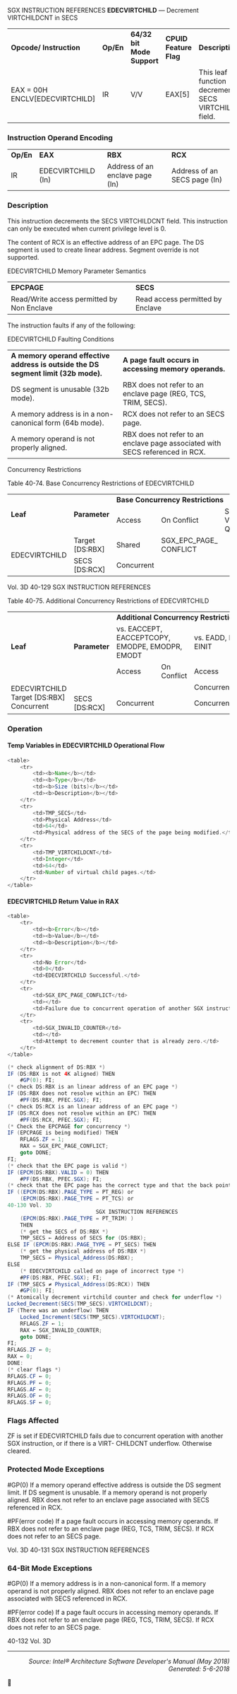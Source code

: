SGX INSTRUCTION REFERENCES
<b>EDECVIRTCHILD</b> — Decrement VIRTCHILDCNT in SECS
<table>
	<tr>
		<td><b>Opcode/ Instruction</b></td>
		<td><b>Op/En</b></td>
		<td><b>64/32 bit Mode Support</b></td>
		<td><b>CPUID Feature Flag</b></td>
		<td><b>Description</b></td>
	</tr>
	<tr>
		<td>EAX = 00H ENCLV[EDECVIRTCHILD]</td>
		<td>IR</td>
		<td>V/V</td>
		<td>EAX[5]</td>
		<td>This leaf function decrements the SECS VIRTCHILDCNT field.</td>
	</tr>
</table>


### Instruction Operand Encoding
<table>
	<tr>
		<td><b>Op/En</b></td>
		<td><b>EAX</b></td>
		<td><b>RBX</b></td>
		<td><b>RCX</b></td>
	</tr>
	<tr>
		<td>IR</td>
		<td>EDECVIRTCHILD (In)</td>
		<td>Address of an enclave page (In)</td>
		<td>Address of an SECS page (In)</td>
	</tr>
</table>


### Description
This instruction decrements the SECS VIRTCHILDCNT field. This instruction can only be executed when current
privilege level is 0.

The content of RCX is an effective address of an EPC page. The DS segment is used to create linear address.
Segment override is not supported.

EDECVIRTCHILD Memory Parameter Semantics
<table>
	<tr>
		<td><b>EPCPAGE</b></td>
		<td><b>SECS</b></td>
	</tr>
	<tr>
		<td>Read/Write access permitted by Non Enclave</td>
		<td>Read access permitted by Enclave</td>
	</tr>
</table>

The instruction faults if any of the following:

EDECVIRTCHILD Faulting Conditions
<table>
	<tr>
		<td><b>A memory operand effective address is outside the DS segment limit (32b mode).</b></td>
		<td><b>A page fault occurs in accessing memory operands.</b></td>
	</tr>
	<tr>
		<td>DS segment is unusable (32b mode).</td>
		<td>RBX does not refer to an enclave page (REG, TCS, TRIM, SECS).</td>
	</tr>
	<tr>
		<td>A memory address is in a non-canonical form (64b mode).</td>
		<td>RCX does not refer to an SECS page.</td>
	</tr>
	<tr>
		<td>A memory operand is not properly aligned.</td>
		<td>RBX does not refer to an enclave page associated with SECS referenced in RCX.</td>
	</tr>
</table>

Concurrency Restrictions

Table 40-74.  Base Concurrency Restrictions of EDECVIRTCHILD
<table>
	<tr>
		<td rowspan=2><b>Leaf</b></td>
		<td rowspan=2><b>Parameter</b></td>
		<td colspan=3><b>Base Concurrency Restrictions</b></td>
	</tr>
	<tr>
		<td>Access</td>
		<td>On Conflict</td>
		<td>SGX_CONFLICT VM Exit Qualification</td>
	</tr>
	<tr>
		<td rowspan=2>EDECVIRTCHILD</td>
		<td>Target [DS:RBX]</td>
		<td>Shared</td>
		<td>SGX_EPC_PAGE_ CONFLICT</td>
		<td></td>
	</tr>
	<tr>
		<td>SECS [DS:RCX]</td>
		<td>Concurrent</td>
		<td></td>
		<td></td>
	</tr>
</table>

Vol. 3D 40-129
SGX INSTRUCTION REFERENCES

Table 40-75.  Additional Concurrency Restrictions of EDECVIRTCHILD
<table>
	<tr>
		<td rowspan=3><b>Leaf</b></td>
		<td rowspan=3><b>Parameter</b></td>
		<td colspan=6><b>Additional Concurrency Restrictions</b></td>
	</tr>
	<tr>
		<td colspan=2>vs. EACCEPT, EACCEPTCOPY, EMODPE, EMODPR, EMODT</td>
		<td colspan=2>vs. EADD, EEXTEND, EINIT</td>
		<td colspan=2>vs. ETRACK, ETRACKC</td>
	</tr>
	<tr>
		<td>Access</td>
		<td>On Conflict</td>
		<td>Access</td>
		<td>On Conflict</td>
		<td>Access</td>
		<td>On Conflict</td>
	</tr>
	<tr>
		<td rowspan=2>EDECVIRTCHILD Target [DS:RBX] Concurrent</td>
		<td></td>
		<td></td>
		<td></td>
		<td>Concurrent</td>
		<td></td>
		<td>Concurrent</td>
		<td></td>
	</tr>
	<tr>
		<td>SECS [DS:RCX]</td>
		<td>Concurrent</td>
		<td></td>
		<td>Concurrent</td>
		<td></td>
		<td>Concurrent</td>
		<td></td>
	</tr>
</table>


### Operation


#### Temp Variables in EDECVIRTCHILD Operational Flow
```java
<table>
	<tr>
		<td><b>Name</b></td>
		<td><b>Type</b></td>
		<td><b>Size (bits)</b></td>
		<td><b>Description</b></td>
	</tr>
	<tr>
		<td>TMP_SECS</td>
		<td>Physical Address</td>
		<td>64</td>
		<td>Physical address of the SECS of the page being modified.</td>
	</tr>
	<tr>
		<td>TMP_VIRTCHILDCNT</td>
		<td>Integer</td>
		<td>64</td>
		<td>Number of virtual child pages.</td>
	</tr>
</table>

```
#### EDECVIRTCHILD Return Value in RAX
```java
<table>
	<tr>
		<td><b>Error</b></td>
		<td><b>Value</b></td>
		<td><b>Description</b></td>
	</tr>
	<tr>
		<td>No Error</td>
		<td>0</td>
		<td>EDECVIRTCHILD Successful.</td>
	</tr>
	<tr>
		<td>SGX_EPC_PAGE_CONFLICT</td>
		<td></td>
		<td>Failure due to concurrent operation of another SGX instruction.</td>
	</tr>
	<tr>
		<td>SGX_INVALID_COUNTER</td>
		<td></td>
		<td>Attempt to decrement counter that is already zero.</td>
	</tr>
</table>

(* check alignment of DS:RBX *)
IF (DS:RBX is not 4K aligned) THEN
    #GP(0); FI;
(* check DS:RBX is an linear address of an EPC page *)
IF (DS:RBX does not resolve within an EPC) THEN
    #PF(DS:RBX, PFEC.SGX); FI;
(* check DS:RCX is an linear address of an EPC page *)
IF (DS:RCX does not resolve within an EPC) THEN
    #PF(DS:RCX, PFEC.SGX); FI;
(* Check the EPCPAGE for concurrency *)
IF (EPCPAGE is being modified) THEN
    RFLAGS.ZF = 1;
    RAX = SGX_EPC_PAGE_CONFLICT;
    goto DONE;
FI;
(* check that the EPC page is valid *)
IF (EPCM(DS:RBX).VALID = 0) THEN
    #PF(DS:RBX, PFEC.SGX); FI;
(* check that the EPC page has the correct type and that the back pointer matches the pointer passed as the pointer to parent *)
IF ((EPCM(DS:RBX).PAGE_TYPE = PT_REG) or
    (EPCM(DS:RBX).PAGE_TYPE = PT_TCS) or
40-130 Vol. 3D
                            SGX INSTRUCTION REFERENCES
    (EPCM(DS:RBX).PAGE_TYPE = PT_TRIM) )
    THEN
    (* get the SECS of DS:RBX *)
    TMP_SECS ← Address of SECS for (DS:RBX);
ELSE IF (EPCM(DS:RBX).PAGE_TYPE = PT_SECS) THEN
    (* get the physical address of DS:RBX *)
    TMP_SECS ← Physical_Address(DS:RBX);
ELSE 
    (* EDECVIRTCHILD called on page of incorrect type *)
    #PF(DS:RBX, PFEC.SGX); FI;
IF (TMP_SECS ≠ Physical_Address(DS:RCX)) THEN
    #GP(0); FI;
(* Atomically decrement virtchild counter and check for underflow *)
Locked_Decrement(SECS(TMP_SECS).VIRTCHILDCNT);
IF (There was an underflow) THEN
    Locked_Increment(SECS(TMP_SECS).VIRTCHILDCNT);
    RFLAGS.ZF ← 1;
    RAX ← SGX_INVALID_COUNTER;
    goto DONE;
FI;
RFLAGS.ZF ← 0;
RAX ← 0;
DONE:
(* clear flags *)
RFLAGS.CF ← 0;
RFLAGS.PF ← 0;
RFLAGS.AF ← 0;
RFLAGS.OF ← 0;
RFLAGS.SF ← 0;
```
### Flags Affected
ZF is set if EDECVIRTCHILD fails due to concurrent operation with another SGX instruction, or if there is a VIRT-
CHILDCNT underflow. Otherwise cleared.

### Protected Mode Exceptions

<p>#GP(0)
If a memory operand effective address is outside the DS segment limit.
If DS segment is unusable.
If a memory operand is not properly aligned.
RBX does not refer to an enclave page associated with SECS referenced in RCX.
<p>#PF(error code)
If a page fault occurs in accessing memory operands.
If RBX does not refer to an enclave page (REG, TCS, TRIM, SECS).
If RCX does not refer to an SECS page.

Vol. 3D 40-131
SGX INSTRUCTION REFERENCES

### 64-Bit Mode Exceptions

<p>#GP(0)
If a memory address is in a non-canonical form.
If a memory operand is not properly aligned.
RBX does not refer to an enclave page associated with SECS referenced in RCX.
<p>#PF(error code)
If a page fault occurs in accessing memory operands.
If RBX does not refer to an enclave page (REG, TCS, TRIM, SECS).
If RCX does not refer to an SECS page.

40-132 Vol. 3D

 --- 
<p align="right"><i>Source: Intel® Architecture Software Developer's Manual (May 2018)<br>Generated: 5-6-2018</i></p>
